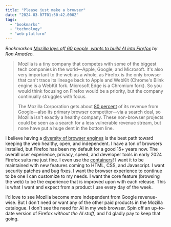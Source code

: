 ```yaml
---
title: "Please just make a browser"
date: "2024-03-07T01:50:42.000Z"
tags: 
  - "bookmarks"
  - "technology"
  - "web-platform"
---
```


_Bookmarked [Mozilla lays off 60 people, wants to build AI into Firefox](https://arstechnica.com/gadgets/2024/02/mozilla-lays-off-60-people-wants-to-build-ai-into-firefox/) by Ron Amadeo._

> Mozilla is a tiny company that competes with some of the biggest tech companies in the world—Apple, Google, and Microsoft. It's also very important to the web as a whole, as Firefox is the only browser that can't trace its lineage back to Apple and WebKit (Chrome's Blink engine is a WebKit fork. Microsoft Edge is a Chromium fork). So you would think focusing on Firefox would be a priority, but the company continually struggles with focus.
> 
> The Mozilla Corporation gets about [80 percent](https://en.wikipedia.org/wiki/Mozilla_Corporation) of its revenue from Google—also its primary browser competitor—via a search deal, so Mozilla isn't exactly a healthy company. These non-browser projects could be seen as a search for a less vulnerable revenue stream, but none have put a huge dent in the bottom line.

I believe having a [diversity of browser engines](https://en.wikipedia.org/wiki/Comparison_of_browser_engines) is the best path toward keeping the web healthy, open, and independent. I have a ton of browsers installed, but Firefox has been my default for a good 15+ years now. The overall user experience, privacy, speed, and developer tools in early 2024 Firefox suits me just fine. I even use the [containers](https://support.mozilla.org/en-US/kb/containers)! I want it to be maintained with new features coming to HTML, CSS, and Javascript. I want security patches and bug fixes. I want the browser experience to continue to be one I can customize to my needs. I want the core feature (browsing the web) to be the experience that is improved upon with each release. This is what I want and expect from a product I use every day of the week.

I'd love to see Mozilla become more independent from Google revenue-wise. But I don't need or want any of the other paid products in the Mozilla catalogue. I don't see the need for AI in my web browser. Spin off an up-to-date version of Firefox _without the AI stuff_, and I'd gladly pay to keep that going.
